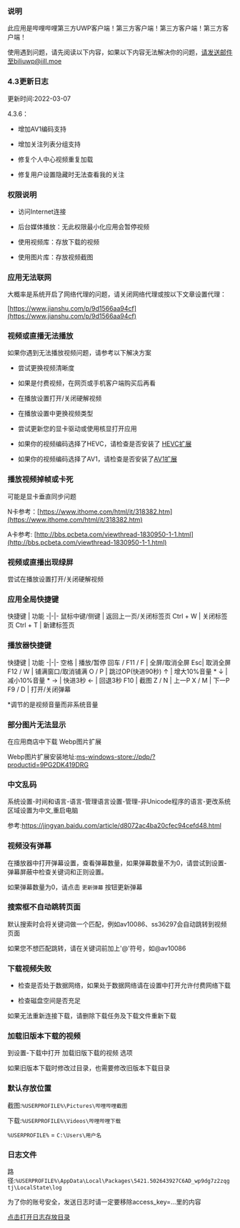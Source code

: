 ﻿### 说明

此应用是哔哩哔哩第三方UWP客户端！第三方客户端！第三方客户端！第三方客户端！

使用遇到问题，请先阅读以下内容，如果以下内容无法解决你的问题，请发送邮件至biliuwp@iill.moe

### 4.3更新日志

更新时间:2022-03-07

4.3.6：

* 增加AV1编码支持

* 增加关注列表分组支持

* 修复个人中心视频重复加载

* 修复用户设置隐藏时无法查看我的关注



### 权限说明

* 访问Internet连接

* 后台媒体播放：无此权限最小化应用会暂停视频

* 使用视频库：存放下载的视频

* 使用图片库：存放视频截图

### 应用无法联网

大概率是系统开启了网络代理的问题，请关闭网络代理或按以下文章设置代理：

[https://www.jianshu.com/p/9d1566aa94cf](https://www.jianshu.com/p/9d1566aa94cf)

### 视频或直播无法播放

如果你遇到无法播放视频问题，请参考以下解决方案

* 尝试更换视频清晰度

* 如果是付费视频，在网页或手机客户端购买后再看

* 在播放设置打开/关闭硬解视频

* 在播放设置中更换视频类型

* 尝试更新您的显卡驱动或使用核显打开应用

* 如果你的视频编码选择了HEVC，请检查是否安装了 [HEVC扩展](ms-windows-store://pdp/?productid=9n4wgh0z6vhq)

* 如果你的视频编码选择了AV1，请检查是否安装了[AV1扩展](ms-windows-store://pdp/?productid=9MVZQVXJBQ9V)


### 播放视频掉帧或卡死

可能是显卡垂直同步问题

N卡参考：[https://www.ithome.com/html/it/318382.htm](https://www.ithome.com/html/it/318382.htm)

A卡参考: [http://bbs.pcbeta.com/viewthread-1830950-1-1.html](http://bbs.pcbeta.com/viewthread-1830950-1-1.html)

### 视频或直播出现绿屏

尝试在播放设置打开/关闭硬解视频

### 应用全局快捷键

快捷键 | 功能 
-|-|-
鼠标中键/侧键 | 返回上一页/关闭标签页
Ctrl + W | 关闭标签页
Ctrl + T | 新建标签页

### 播放器快捷键

快捷键 | 功能 
-|-|-
空格 | 播放/暂停
回车 / F11 / F  | 全屏/取消全屏 
Esc| 取消全屏 
F12 / W | 铺满窗口/取消铺满 
O / P | 跳过OP(快进90秒) 
↑ | 增大10%音量 *
↓ | 减小10%音量 *
→ | 快进3秒 
← | 回退3秒 
F10 | 截图 
Z / N | 上一P
X / M | 下一P
F9 / D | 打开/关闭弹幕

*调节的是视频音量而非系统音量

### 部分图片无法显示

在应用商店中下载 Webp图片扩展

Webp图片扩展安装地址:[ms-windows-store://pdp/?productid=9PG2DK419DRG](ms-windows-store://pdp/?productid=9PG2DK419DRG)

### 中文乱码

系统设置-时间和语言-语言-管理语言设置-管理-非Unicode程序的语言-更改系统区域设置为中文,重启电脑

参考:https://jingyan.baidu.com/article/d8072ac4ba20cfec94cefd48.html

### 视频没有弹幕

在播放器中打开弹幕设置，查看弹幕数量，如果弹幕数量不为0，请尝试到设置-弹幕屏蔽中检查关键词和正则设置。

如果弹幕数量为0，请点击 `更新弹幕` 按钮更新弹幕

### 搜索框不自动跳转页面

默认搜索时会将关键词做一个匹配，例如av10086、ss36297会自动跳转到视频页面

如果您不想匹配跳转，请在关键词前加上'@'符号，如@av10086

### 下载视频失败

* 检查是否处于数据网络，如果处于数据网络请在设置中打开允许付费网络下载

* 检查磁盘空间是否充足

如果无法重新连接下载，请删除下载任务及下载文件重新下载

### 加载旧版本下载的视频

到设置-下载中打开 加载旧版下载的视频 选项

如果旧版本下载时修改过目录，也需要修改旧版本下载目录

### 默认存放位置

截图:`%USERPROFILE%\Pictures\哔哩哔哩截图`

下载:`%USERPROFILE%\Videos\哔哩哔哩下载`

`%USERPROFILE%` = `C:\Users\用户名`

### 日志文件

路径:`%USERPROFILE%\AppData\Local\Packages\5421.502643927C6AD_wp9dg7z2zqgtj\LocalState\log`

为了你的账号安全，发送日志时请一定要移除access_key=...里的内容

[点击打开日志存放目录](OpenLog)

